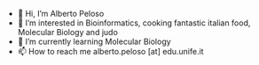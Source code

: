 - 👋 Hi, I’m Alberto Peloso
- 👀 I’m interested in Bioinformatics, cooking fantastic italian food, Molecular Biology and judo
- 🌱 I’m currently learning Molecular Biology
- 📫 How to reach me alberto.peloso [at] edu.unife.it

<!---
albertop210/albertop210 is a ✨ special ✨ repository because its `README.md` (this file) appears on your GitHub profile.
You can click the Preview link to take a look at your changes.
--->
